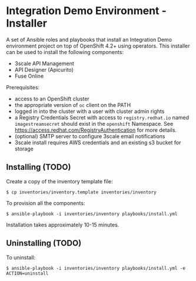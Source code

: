 # Integration Demo Environment - Installer

A set of Ansible roles and playbooks that install an Integration Demo environment project on top of OpenShift 4.2+ using operators.  This installer can be used to install the following components:
* 3scale API Management
* API Designer (Apicurito)
* Fuse Online  

Prerequisites:
* access to an OpenShift cluster 
* the appropriate version of `oc` client on the PATH
* logged in into the cluster with a user with cluster admin rights
* a Registry Credentials Secret with access to `registry.redhat.io` named `imagestreamsecret` should exist in the `openshift` Namespace. See https://access.redhat.com/RegistryAuthentication for more details.
* (optional) SMTP server to configure 3scale email notifications
* 3scale install requires AWS credentials and an existing s3 bucket for storage

## Installing (TODO)


Create a copy of the inventory template file:
```
$ cp inventories/inventory.template inventories/inventory
```

To provision all the components:
```
$ ansible-playbook -i inventories/inventory playbooks/install.yml
```

Installation takes approximately 10-15 minutes.


## Uninstalling (TODO)

To uninstall:
```
$ ansible-playbook -i inventories/inventory playbooks/install.yml -e ACTION=uninstall
```
